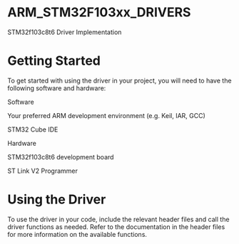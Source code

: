 # ARM_STM32F103xx_DRIVERS
STM32f103c8t6 Driver Implementation

# Getting Started
To get started with using the driver in your project, you will need to have the following software and hardware:

Software

Your preferred ARM development environment (e.g. Keil, IAR, GCC)

STM32 Cube IDE



Hardware

STM32f103c8t6 development board

ST Link V2 Programmer

# Using the Driver

To use the driver in your code, include the relevant header files and call the driver functions as needed. Refer to the documentation in the header files for more information on the available functions.
